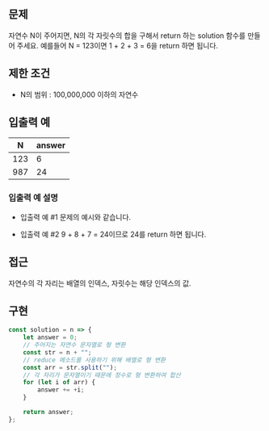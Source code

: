 ## 문제

자연수 N이 주어지면, N의 각 자릿수의 합을 구해서 return 하는 solution 함수를 만들어 주세요.
예를들어 N = 123이면 1 + 2 + 3 = 6을 return 하면 됩니다.

## 제한 조건

- N의 범위 : 100,000,000 이하의 자연수

## 입출력 예

| N   | answer |
| --- | ------ |
| 123 | 6      |
| 987 | 24     |

### 입출력 예 설명
- 입출력 예 #1
문제의 예시와 같습니다.

- 입출력 예 #2
9 + 8 + 7 = 24이므로 24를 return 하면 됩니다.

## 접근

자연수의 각 자리는 배열의 인덱스, 자릿수는 해당 인덱스의 값.

## 구현

```js
const solution = n => {
    let answer = 0;
    // 주어지는 자연수 문자열로 형 변환
    const str = n + "";
    // reduce 메소드를 사용하기 위해 배열로 형 변환
    const arr = str.split("");
    // 각 자리가 문자열이기 때문에 정수로 형 변환하여 합산
    for (let i of arr) {
        answer += +i;
    }

    return answer;
};
```